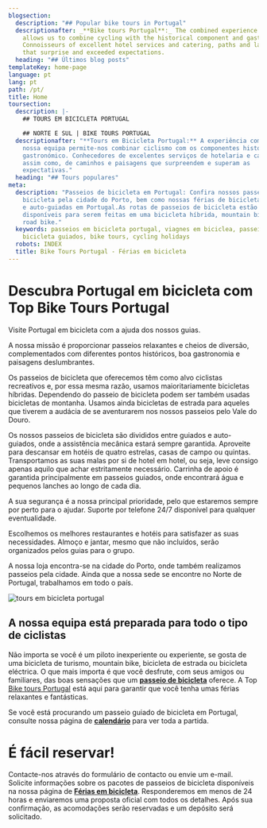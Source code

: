 ```yaml
---
blogsection:
  description: "## Popular bike tours in Portugal"
  descriptionafter: _**Bike tours Portugal**:_ The combined experience of our team
    allows us to combine cycling with the historical component and gastronomy.
    Connoisseurs of excellent hotel services and catering, paths and landscapes
    that surprise and exceeded expectations.
  heading: "## Últimos blog posts"
templateKey: home-page
language: pt
lang: pt
path: /pt/
title: Home
toursection:
  description: |-
    ## TOURS EM BICICLETA PORTUGAL

    ## NORTE E SUL | BIKE TOURS PORTUGAL
  descriptionafter: "**Tours em Bicicleta Portugal:** A experiência combinada de
    nossa equipa permite-nos combinar ciclismo com os componentes histórico e
    gastronómico. Conhecedores de excelentes serviços de hotelaria e catering,
    assim como, de caminhos e paisagens que surpreendem e superam as
    expectativas."
  heading: "## Tours populares"
meta:
  description: "Passeios de bicicleta em Portugal: Confira nossos passeios de
    bicicleta pela cidade do Porto, bem como nossas férias de bicicleta guiadas
    e auto-guiadas em Portugal.As rotas de passeios de bicicleta estão
    disponíveis para serem feitas em uma bicicleta híbrida, mountain bike ou
    road bike."
  keywords: passeios em bicicleta portugal, viagnes em biciclea, passeios em
    bicicleta guiados, bike tours, cycling holidays
  robots: INDEX
  title: Bike Tours Portugal - Férias em bicicleta
---
```

# Descubra Portugal em bicicleta com Top Bike Tours Portugal

Visite Portugal em bicicleta com a ajuda dos nossos guias.

A nossa missão é proporcionar passeios relaxantes e cheios de diversão, complementados com diferentes pontos históricos, boa gastronomia e paisagens deslumbrantes.

Os passeios de bicicleta que oferecemos têm como alvo ciclistas recreativos e, por essa mesma razão, usamos maioritariamente bicicletas híbridas. Dependendo do passeio de bicicleta podem ser também usadas bicicletas de montanha. Usamos ainda bicicletas de estrada para aqueles que tiverem a audácia de se aventurarem nos nossos passeios pelo Vale do Douro.

Os nossos passeios de bicicleta são divididos entre guiados e auto-guiados, onde a assistência mecânica estará sempre garantida. Aproveite para descansar em hotéis de quatro estrelas, casas de campo ou quintas. Transportamos as suas malas por si de hotel em hotel, ou seja, leve consigo apenas aquilo que achar estritamente necessário. Carrinha de apoio é garantida principalmente em passeios guiados, onde encontrará água e pequenos lanches ao longo de cada dia.

A sua segurança é a nossa principal prioridade, pelo que estaremos sempre por perto para o ajudar. Suporte por telefone 24/7 disponível para qualquer eventualidade.

Escolhemos os melhores restaurantes e hotéis para satisfazer as suas necessidades. Almoço e jantar, mesmo que não incluídos, serão organizados pelos guias para o grupo.

A nossa loja encontra-se na cidade do Porto, onde também realizamos passeios pela cidade. Ainda que a nossa sede se encontre no Norte de Portugal, trabalhamos em todo o país.

![tours em bicicleta portugal](/img/bike-tours-in-portugal.jpg "tours em bicicleta portugal")

## A nossa equipa está preparada para todo o tipo de ciclistas

Não importa se você é um piloto inexperiente ou experiente, se gosta de uma bicicleta de turismo, mountain bike, bicicleta de estrada ou bicicleta eléctrica. O que mais importa é que você desfrute, com seus amigos ou familiares, das boas sensações que um [**passeio de bicicleta**](https://topbiketoursportugal.com/passeios-de-bicicleta-portugal/) oferece. A Top [Bike tours Portugal](https://topbiketoursportugal.com/passeios-de-bicicleta-portugal/) está aqui para garantir que você tenha umas férias relaxantes e fantásticas.

Se você está procurando um passeio guiado de bicicleta em Portugal, consulte nossa página de [**calendário**](https://topbiketoursportugal.com/pt/calendario-tours/) para ver toda a partida.

# É fácil reservar!

Contacte-nos através do formulário de contacto ou envie um e-mail. Solicite informações sobre os pacotes de passeios de bicicleta disponíveis na nossa página de [**Férias em bicicleta**](https://topbiketoursportugal.com/passeios-de-bicicleta-portugal/). Responderemos em menos de 24 horas e enviaremos uma proposta oficial com todos os detalhes. Após sua confirmação, as acomodações serão reservadas e um depósito será solicitado.
